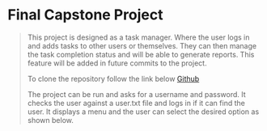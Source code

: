 # Final Capstone Project

> This project is designed as a task manager.
> Where the user logs in and adds tasks to other users or themselves.
> They can then manage the task completion status and will be able to generate reports.
> This feature will be added in future commits to the project.
>
> To clone the repository follow the link below
> [Github](https://github.com/Ashw1n2502/finalCapstone)
>
> The project can be run and asks for a username and password.
> It checks the user against a user.txt file and logs in if it can find the user.
> It displays a menu and the user can select the desired option as shown below.
> 
